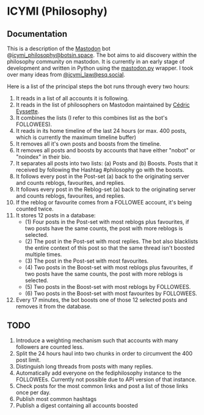# ICYMI (Philosophy)

## Documentation

This is a description of the [Mastodon](https://joinmastodon.org) bot @icymi_philosophy@botsin.space. The bot aims to aid discovery within the philosophy community on mastodon. It is currently in an early stage of development and written in Python using the [mastodon.py](https://github.com/halcy/Mastodon.py) wrapper. I took over many ideas from [@icymi_law@esq.social](https://icymilaw.org/).

Here is a list of the principal steps the bot runs through every two hours:

1. It reads in a list of all accounts it is following. 
2. It reads in the list of philosophers on Mastodon maintained by [Cédric Eyssette](https://eyssette.github.io/Mastodon-Philosophy/).
3. It combines the lists (I refer to this combines list as the bot's FOLLOWEES).
4. It reads in its home timeline of the last 24 hours (or max. 400 posts, which is currently the maximum timeline buffer)
5. It removes all it's own posts and boosts from the timeline.
6. It removes all posts and boosts by accounts that have either "nobot" or "noindex" in their bio.
7. It separates all posts into two lists: (a) Posts and (b) Boosts. Posts that it received by following the Hashtag #philosophy go with the boosts.
8. It follows every post in the Post-set (a) back to the originating server and counts reblogs, favourites, and replies.
9. It follows every post in the Reblog-set (a) back to the originating server and counts reblogs, favourites, and replies.
10. If the reblog or favourite comes from a FOLLOWEE account, it's being counted twice.
11. It stores 12 posts in a database:
    - (1) Four posts in the Post-set with most reblogs plus favourites, if two posts have the same counts, the post with more reblogs is selected. 
    - (2) The post in the Post-set with most replies. The bot also blacklists the entire context of this post so that the same thread isn't boosted multiple times.
    - (3) The post in the Post-set with most favourites. 
    - (4) Two posts in the Boost-set with most reblogs plus favourites, if two posts have the same counts, the post with more reblogs is selected. 
    - (5) Two posts in the Boost-set with most reblogs by FOLLOWEES.
    - (6) Two posts in the Boost-set with most favourites by FOLLOWEES.
12. Every 17 minutes, the bot boosts one of those 12 selected posts and removes it from the database.


## TODO

1. Introduce a weighting mechanism such that accounts with many followers are counted less.
2. Split the 24 hours haul into two chunks in order to circumvent the 400 post limit.
3. Distinguish long threads from posts with many replies.
4. Automatically add everyone on the fediphilosophy instance to the FOLLOWEEs. Currently not possible due to API version of that instance.
5. Check posts for the most common links and post a list of those links once per day.
6. Publish most common hashtags
7. Publish a digest containing all accounts boosted
